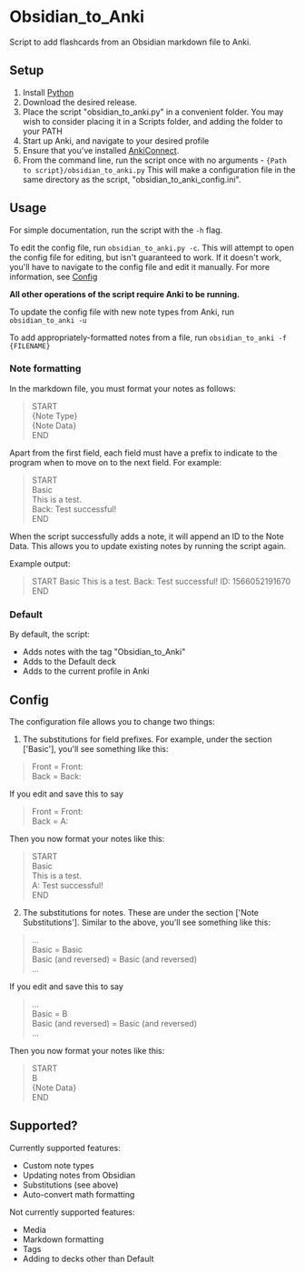 # Obsidian_to_Anki
Script to add flashcards from an Obsidian markdown file to Anki.

## Setup
1. Install [Python](https://www.python.org/downloads/)
2. Download the desired release.
3. Place the script "obsidian_to_anki.py" in a convenient folder. You may wish to consider placing it in a Scripts folder, and adding the folder to your PATH
4. Start up Anki, and navigate to your desired profile
5. Ensure that you've installed [AnkiConnect](https://github.com/FooSoft/anki-connect).
6. From the command line, run the script once with no arguments - `{Path to script}/obsidian_to_anki.py`
This will make a configuration file in the same directory as the script, "obsidian_to_anki_config.ini".

## Usage
For simple documentation, run the script with the `-h` flag.

To edit the config file, run `obsidian_to_anki.py -c`. This will attempt to open the config file for editing, but isn't guaranteed to work. If it doesn't work, you'll have to navigate to the config file and edit it manually. For more information, see [Config](#config)

**All other operations of the script require Anki to be running.**

To update the config file with new note types from Anki, run `obsidian_to_anki -u`

To add appropriately-formatted notes from a file, run `obsidian_to_anki -f {FILENAME}`

### Note formatting

In the markdown file, you must format your notes as follows:

> START  
> {Note Type}  
> {Note Data}  
> END  



Apart from the first field, each field must have a prefix to indicate to the program when to move on to the next field. For example:

> START  
> Basic  
> This is a test.  
> Back: Test successful!  
> END  

When the script successfully adds a note, it will append an ID to the Note Data. This allows you to update existing notes by running the script again.

Example output:

> START
> Basic
> This is a test.
> Back: Test successful!
> ID: 1566052191670
> END

### Default
By default, the script:
- Adds notes with the tag "Obsidian_to_Anki"
- Adds to the Default deck
- Adds to the current profile in Anki

## Config
The configuration file allows you to change two things:
1. The substitutions for field prefixes. For example, under the section ['Basic'], you'll see something like this:

> Front = Front:  
> Back = Back:  

If you edit and save this to say

> Front = Front:   
> Back = A:  

Then you now format your notes like this:

> START  
> Basic  
> This is a test.  
> A: Test successful!  
> END  


2. The substitutions for notes. These are under the section ['Note Substitutions']. Similar to the above, you'll see something like this:
> ...  
> Basic = Basic  
> Basic (and reversed) = Basic (and reversed)  
> ...  

If you edit and save this to say  
> ...  
> Basic = B  
> Basic (and reversed) = Basic (and reversed)  
> ...  

Then you now format your notes like this:  
> START  
> B  
> {Note Data}  
> END  

## Supported?

Currently supported features:
* Custom note types
* Updating notes from Obsidian
* Substitutions (see above)
* Auto-convert math formatting

Not currently supported features:
* Media
* Markdown formatting
* Tags
* Adding to decks other than Default
